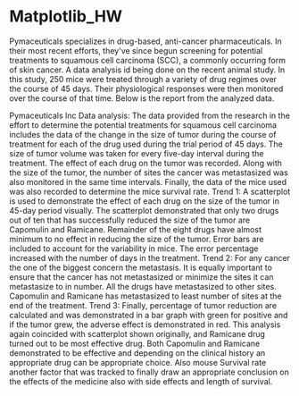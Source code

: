 # Matplotlib_HW
Pymaceuticals specializes in drug-based, anti-cancer pharmaceuticals. In their most recent efforts, they've since begun screening for potential treatments to squamous cell carcinoma (SCC), a commonly occurring form of skin cancer. A data analysis id being done on the recent animal study. In this study, 250 mice were treated through a variety of drug regimes over the course of 45 days. Their physiological responses were then monitored over the course of that time. Below is the report from the analyzed data.

Pymaceuticals Inc Data analysis:
The data provided from the research in the effort to determine the potential treatments for squamous cell carcinoma includes the data of the change in the size of tumor during the course of treatment for each of the drug used during the trial period of 45 days. The size of tumor volume was taken for every five-day interval during the treatment. The effect of each drug on the tumor was recorded. Along with the size of the tumor, the number of sites the cancer was metastasized was also monitored in the same time intervals. Finally, the data of the mice used was also recorded to determine the mice survival rate. 
Trend 1:  A scatterplot is used to demonstrate the effect of each drug on the size of the tumor in 45-day period visually. The scatterplot demonstrated that only two drugs out of ten that has successfully reduced the size of the tumor are Capomulin and Ramicane. Remainder of the eight drugs have almost minimum to no effect in reducing the size of the tumor. Error bars are included to account for the variability in mice. The error percentage increased with the number of days in the treatment.
Trend 2: For any cancer the one of the biggest concern the metastasis. It is equally important to ensure that the cancer has not metastasized or minimize the sites it can metastasize to in number. All the drugs have metastasized to other sites.  Capomulin and Ramicane has metastasized to least number of sites at the end of the treatment. 
Trend 3: Finally, percentage of tumor reduction are calculated and was demonstrated in a bar graph with green for positive and if the tumor grew, the adverse effect is demonstrated in red. This analysis again coincided with scatterplot shown originally, and Ramicane drug turned out to be most effective drug.  Both Capomulin and Ramicane demonstrated to be effective and depending on the clinical history an appropriate drug can be appropriate choice. Also mouse Survival rate another factor that was tracked to finally draw an appropriate conclusion on the effects of the medicine also with side effects and length of survival. 

